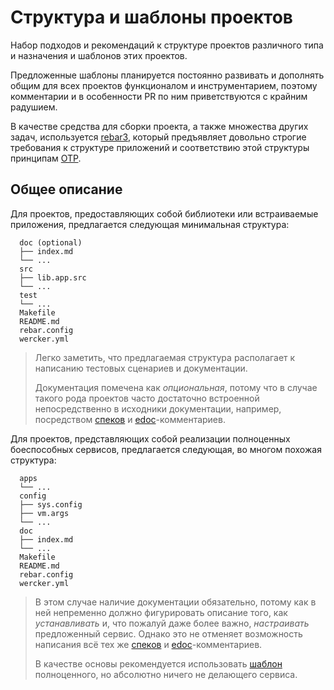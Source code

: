 # Структура и шаблоны проектов

Набор подходов и рекомендаций к структуре проектов различного типа и назначения и шаблонов этих проектов.

Предложенные шаблоны планируется постоянно развивать и дополнять общим для всех проектов функционалом и инструментарием, поэтому комментарии и в особенности PR по ним приветствуются с крайним радушием.

В качестве средства для сборки проекта, а также множества других задач, используется [rebar3](www.rebar3.org), который предъявляет довольно строгие требования к структуре приложений и соответствию этой структуры принципам [OTP](http://learnyousomeerlang.com/what-is-otp).

## Общее описание

Для проектов, предоставляющих собой библиотеки или встраиваемые приложения, предлагается следующая минимальная структура:

```
  doc (optional)
  ├── index.md
  └── ...
  src
  ├── lib.app.src
  └── ...
  test
  └── ...
  Makefile
  README.md
  rebar.config
  wercker.yml
```

> Легко заметить, что предлагаемая структура располагает к написанию тестовых сценариев и документации.
> 
> Документация помечена как _опциональная_, потому что в случае такого рода проектов часто достаточно встроенной непосредственно в исходники документации, например, посредством [спеков][1] и [edoc][2]-комментариев.

Для проектов, представляющих собой реализации полноценных боеспособных сервисов, предлагается следующая, во многом похожая структура:

```
  apps
  └── ...
  config
  ├── sys.config
  ├── vm.args
  └── ...
  doc
  ├── index.md
  └── ...
  Makefile
  README.md
  rebar.config
  wercker.yml
```

> В этом случае наличие документации обязательно, потому как в ней непременно должно фигурировать описание того, как _устанавливать_ и, что пожалуй даже более важно, _настраивать_ предложенный сервис. Однако это не отменяет возможность написания всё тех же [спеков][1] и [edoc][2]-комментариев.
>
> В качестве основы рекомендуется использовать [шаблон](https://bitbucket.org/rbk-money/erlang-service-template) полноценного, но абсолютно ничего не делающего сервиса.

[1]: http://erlang.org/doc/reference_manual/typespec.html
[2]: http://erlang.org/doc/apps/edoc/chapter.html
